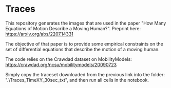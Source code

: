 # Traces

This repository generates the images that are used in the paper "How Many Equations of Motion Describe a Moving Human?". Preprint here: https://arxiv.org/abs/2207.14331

The objective of that paper is to provide some empirical constraints on the set of differential equations that describe the motion of a moving human.

The code relies on the Crawdad dataset on MobilityModels: https://crawdad.org/ncsu/mobilitymodels/20090723

Simply copy the traceset downloaded from the previous link into the folder: ".\Traces_TimeXY_30sec_txt\", and then run all cells in the notebook.
